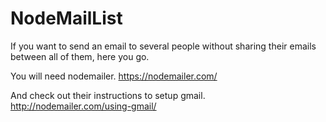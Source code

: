 # NodeMailList
If you want to send an email to several people without sharing their emails between all of them, here you go.

You will need nodemailer. https://nodemailer.com/

And check out their instructions to setup gmail. http://nodemailer.com/using-gmail/
